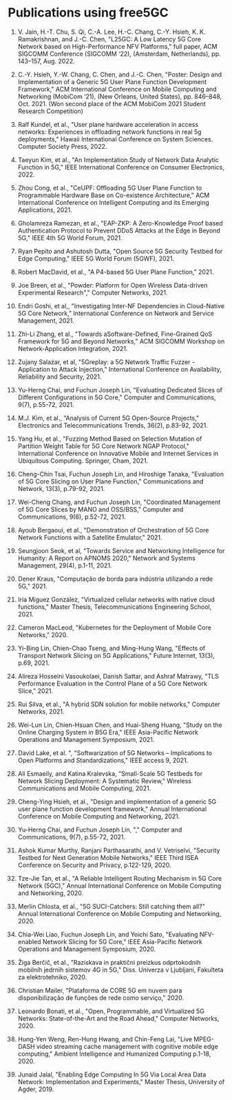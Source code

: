 <!-- Google tag (gtag.js) --> <script async src="https://www.googletagmanager.com/gtag/js?id=G-JETJ7TJ805"></script> <script> window.dataLayer = window.dataLayer || []; function gtag(){dataLayer.push(arguments);} gtag('js', new Date()); gtag('config', 'G-JETJ7TJ805'); </script>

# Publications using free5GC

1. V. Jain, H.-T. Chu, S. Qi, C.-A. Lee, H.-C. Chang, C.-Y. Hsieh, K. K. Ramakrishnan, and J.-C. Chen, "L25GC: A Low Latency 5G Core Network based on High-Performance NFV Platforms," full paper, ACM SIGCOMM Conference (SIGCOMM ‘22), (Amsterdam, Netherlands), pp. 143–157, Aug. 2022.

2. C.-Y. Hsieh, Y.-W. Chang, C. Chen, and J.-C. Chen, "Poster: Design and Implementation of a Generic 5G User Plane Function Development Framework," ACM International Conference on Mobile Computing and Networking (MobiCom ‘21), (New Orleans, United States), pp. 846–848, Oct. 2021. (Won second place of the ACM MobiCom 2021 Student Research Competition)

3. Ralf Kundel, et al., "User plane hardware acceleration in access networks: Experiences in offloading network functions in real 5g deployments," Hawaii International Conference on System Sciences. Computer Society Press, 2022.

4. Taeyun Kim, et al., "An Implementation Study of Network Data Analytic Function in 5G," IEEE International Conference on Consumer Electronics, 2022.

5. Zhou Cong, et al., "CeUPF: Offloading 5G User Plane Function to Programmable Hardware Base on Co-existence Architecture," ACM International Conference on Intelligent Computing and its Emerging Applications, 2021.

6. Gholamreza Ramezan, et al., "EAP-ZKP: A Zero-Knowledge Proof based Authentication Protocol to Prevent DDoS Attacks at the Edge in Beyond 5G," IEEE 4th 5G World Forum, 2021.

7. Ryan Pepito and Ashutosh Dutta, "Open Source 5G Security Testbed for Edge Computing," IEEE 5G World Forum (5GWF), 2021.

8. Robert MacDavid, et al., "A P4-based 5G User Plane Function," 2021.

9. Joe Breen, et al., "Powder: Platform for Open Wireless Data-driven Experimental Research"," Computer Networks, 2021.

10. Endri Goshi, et al,, "Investigating Inter-NF Dependencies in Cloud-Native 5G Core Network," International Conference on Network and Service Management, 2021.

11. Zhi-Li Zhang, et al., "Towards aSoftware-Defined, Fine-Grained QoS Framework for 5G and Beyond Networks," ACM SIGCOMM Workshop on Network-Application Integration, 2021.

12. Zujany Salazar, et al, "5Greplay: a 5G Network Traffic Fuzzer - Application to Attack Injection," International Conference on Availability, Reliability and Security, 2021.

13. Yu-Herng Chai, and Fuchun Joseph Lin, "Evaluating Dedicated Slices of Different Configurations in 5G Core," Computer and Communications, 9(7), p.55-72, 2021.

14. M.J. Kim, et al., "Analysis of Current 5G Open-Source Projects," Electronics and Telecommunications Trends, 36(2), p.83-92, 2021.

15. Yang Hu, et al., "Fuzzing Method Based on Selection Mutation of Partition Weight Table for 5G Core Network NGAP Protocol," International Conference on Innovative Mobile and Internet Services in Ubiquitous Computing. Springer, Cham, 2021.

16. Cheng-Chin Tsai, Fuchun Joseph Lin, and Hiroshige Tanaka, "Evaluation of 5G Core Slicing on User Plane Function," Communications and Network, 13(3), p.79-92, 2021.

17. Wei-Cheng Chang, and Fuchun Joseph Lin, "Coordinated Management of 5G Core Slices by MANO and OSS/BSS," Computer and Communications, 9(6), p.52-72, 2021.

18. Ayoub Bergaoui, et al., "Demonstration of Orchestration of 5G Core Network Functions with a Satellite Emulator," 2021.

19. Seungjoon Seok, et al, "Towards Service and Networking Intelligence for Humanity: A Report on APNOMS 2020," Network and Systems Management, 29(4), p.1-11, 2021.

20. Dener Kraus, "Computação de borda para indústria utilizando a rede 5G," 2021.

21. Iria Míguez González, "Virtualized cellular networks with native cloud functions," Master Thesis, Telecommunications Engineering School, 2021.

22. Cameron MacLeod, "Kubernetes for the Deployment of Mobile Core Networks," 2020.

23. Yi-Bing Lin, Chien-Chao Tseng, and Ming-Hung Wang, "Effects of Transport Network Slicing on 5G Applications," Future Internet, 13(3), p.69, 2021.

24. Alireza Hosseini Vasoukolaei, Danish Sattar, and Ashraf Matrawy, "TLS Performance Evaluation in the Control Plane of a 5G Core Network Slice," 2021.

25. Rui Silva, et al., "A hybrid SDN solution for mobile networks," Computer Networks, 2021.

26. Wei-Lun Lin, Chien-Hsuan Chen, and Huai-Sheng Huang, "Study on the Online Charging System in B5G Era," IEEE Asia-Pacific Network Operations and Management Symposium, 2021.

27. David Lake, et al. ", "Softwarization of 5G Networks – Implications to Open Platforms and Standardizations," IEEE access 9, 2021.

28. Ali Esmaeily, and Katina Kralevska, "Small-Scale 5G Testbeds for Network Slicing Deployment: A Systematic Review," Wireless Communications and Mobile Computing, 2021.

29. Cheng-Ying Hsieh, et al., "Design and implementation of a generic 5G user plane function development framework," Annual International Conference on Mobile Computing and Networking, 2021.

30. Yu-Herng Chai, and Fuchun Joseph Lin, "," Computer and Communications, 9(7), p.55-72, 2021.

31. Ashok Kumar Murthy, Ranjani Parthasarathi, and V. Vetriselvi, "Security Testbed for Next Generation Mobile Networks," IEEE Third ISEA Conference on Security and Privacy, p.122-129, 2020.

32. Tze-Jie Tan, et al., "A Reliable Intelligent Routing Mechanism in 5G Core Network (5GC)," Annual International Conference on Mobile Computing and Networking, 2020.

33. Merlin Chlosta, et al., "5G SUCI-Catchers: Still catching them all?" Annual International Conference on Mobile Computing and Networking, 2020.

34. Chia-Wei Liao, Fuchun Joseph Lin, and Yoichi Sato, "Evaluating NFV-enabled Network Slicing for 5G Core," IEEE Asia-Pacific Network Operations and Management Symposium, 2020.

35. Žiga Berčič, et al., "Raziskava in praktični preizkus odprtokodnih mobilnih jedrnih sistemov 4G in 5G," Diss. Univerza v Ljubljani, Fakulteta za elektrotehniko, 2020.

36. Christian Mailer, "Plataforma de CORE 5G em nuvem para disponibilização de funções de rede como serviço," 2020.

37. Leonardo Bonati, et al., "Open, Programmable, and Virtualized 5G Networks: State-of-the-Art and the Road Ahead," Computer Networks, 2020.

38. Hung-Yen Weng, Ren-Hung Hwang, and Chin-Feng Lai, "Live MPEG-DASH video streaming cache management with cognitive mobile edge computing," Ambient Intelligence and Humanized Computing p.1-18, 2020.

39. Junaid Jalal, "Enabling Edge Computing In 5G Via Local Area Data Network: Implementation and Experiments," Master Thesis, University of Agder, 2019.
